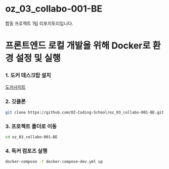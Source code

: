 # oz_03_collabo-001-BE
합동 프로젝트 1팀 리포지토리입니다.

# 프론트엔드 로컬 개발을 위해 Docker로 환경 설정 및 실행  

### 1. 도커 데스크탑 설치  
[도커사이트](https://www.docker.com/)

### 2. 깃클론  
```bash
git clone https://github.com/OZ-Coding-School/oz_03_collabo-001-BE.git
```

### 3. 프로젝트 폴더로 이동  
```bash
cd oz_03_collabo-001-BE
```

### 4. 독커 컴포즈 실행
```bash
docker-compose -f docker-compose-dev.yml up
```
